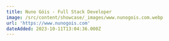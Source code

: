 ```yaml
---
title: Nuno Góis - Full Stack Developer
image: /src/content/showcase/_images/www.nunogois.com.webp
url: 'https://www.nunogois.com'
dateAdded: 2023-10-11T13:04:36.000Z
---
```



